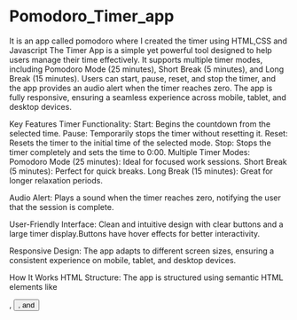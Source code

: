 # Pomodoro_Timer_app
It is an app called pomodoro where I created the timer using HTML,CSS and Javascript
The Timer App is a simple yet powerful tool designed to help users manage their time effectively. It supports multiple timer modes, including Pomodoro Mode (25 minutes), Short Break (5 minutes), and Long Break (15 minutes). Users can start, pause, reset, and stop the timer, and the app provides an audio alert when the timer reaches zero. The app is fully responsive, ensuring a seamless experience across mobile, tablet, and desktop devices.

Key Features
Timer Functionality:
Start: Begins the countdown from the selected time.
Pause: Temporarily stops the timer without resetting it.
Reset: Resets the timer to the initial time of the selected mode.
Stop: Stops the timer completely and sets the time to 0:00.
Multiple Timer Modes:
Pomodoro Mode (25 minutes): Ideal for focused work sessions.
Short Break (5 minutes): Perfect for quick breaks.
Long Break (15 minutes): Great for longer relaxation periods.

Audio Alert:
Plays a sound when the timer reaches zero, notifying the user that the session is complete.

User-Friendly Interface:
Clean and intuitive design with clear buttons and a large timer display.Buttons have hover effects for better interactivity.

Responsive Design:
The app adapts to different screen sizes, ensuring a consistent experience on mobile, tablet, and desktop devices.

How It Works
HTML Structure: The app is structured using semantic HTML elements like <div>, <button>, and <audio>.The timer display is a <span> element that dynamically updates as the timer counts down.

CSS Styling:The app uses CSS for styling, including flexbox for layout and media queries for responsiveness.Buttons have distinct colors for different modes (green for Pomodoro, yellow for Short Break, and red for Long Break).

JavaScript Logic:The timer functionality is implemented using setInterval and clearInterval to manage the countdown.Event listeners are added to buttons to handle user interactions (start, pause, reset, stop, and mode switching).The timer updates every second, and the display is formatted to show minutes and seconds (e.g., 25:00).

Audio Alert: An <audio> element is used to play a sound when the timer reaches zero. The sound file (alert.mp3) is triggered using JavaScript.

Code Structure
HTML: Defines the structure of the app, including the timer display, control buttons, and mode buttons.

Links to the CSS file (styles.css) and JavaScript file (script.js).

CSS: Styles the app with a clean and modern design. Ensures responsiveness using media queries and flexible layouts.

JavaScript: Handles the core functionality of the app, including: Starting, pausing, resetting, and stopping the timer. Switching between timer modes. Updating the timer display dynamically.

Playing an audio alert when the timer ends.

User Flow
Select a Mode: The user selects a timer mode (Pomodoro, Short Break, or Long Break) by clicking the corresponding button.
Start the Timer: The user clicks the "Start" button to begin the countdown.
Pause or Reset: The user can pause the timer using the "Pause" button or reset it using the "Reset" button.
Stop the Timer: The user can stop the timer completely using the "Stop" button.

Audio Alert: When the timer reaches zero, an audio alert plays to notify the user.

Responsiveness: The app is designed to work seamlessly on all devices
Mobile: Buttons and timer display are stacked vertically for easy access.
Tablet/Desktop: Buttons are arranged horizontally for a compact layout.

Future Enhancements
Custom Timer: Allow users to set custom timer durations.
Progress Bar: Add a visual progress bar to show the remaining time.
Themes: Introduce light and dark themes for better customization.

Notifications: Add browser notifications for when the timer ends.

Save Settings: Save user preferences (e.g., selected mode) using localStorage.

Why This App?
Productivity: Helps users manage their time effectively using the Pomodoro technique.
Simplicity: Easy to use with a clean and intuitive interface.
Flexibility: Supports multiple timer modes for different needs.
Accessibility: Fully responsive and works across all devices.
